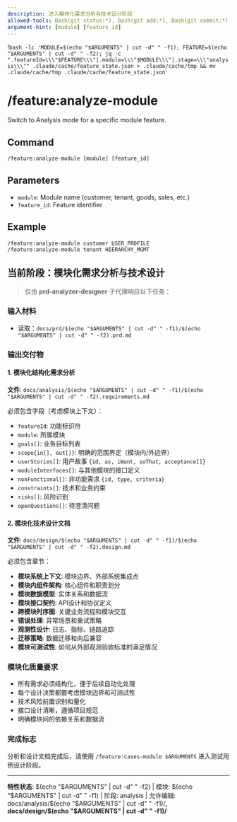 ```yaml
---
description: 进入模块化需求分析与技术设计阶段
allowed-tools: Bash(git status:*), Bash(git add:*), Bash(git commit:*), Bash(jq:*)
argument-hint: [module] [feature_id]
---
```


!`bash -lc 'MODULE=$(echo "$ARGUMENTS" | cut -d" " -f1); FEATURE=$(echo "$ARGUMENTS" | cut -d" " -f2); jq -c ".featureId=\\\"$FEATURE\\\"|.module=\\\"$MODULE\\\"|.stage=\\\"analysis\\\"" .claude/cache/feature_state.json > .claude/cache/tmp && mv .claude/cache/tmp .claude/cache/feature_state.json'`

# /feature:analyze-module

Switch to Analysis mode for a specific module feature.

## Command
`/feature:analyze-module [module] [feature_id]`

## Parameters
- `module`: Module name (customer, tenant, goods, sales, etc.)
- `feature_id`: Feature identifier

## Example
```
/feature:analyze-module customer USER_PROFILE
/feature:analyze-module tenant HIERARCHY_MGMT
```

## 当前阶段：模块化需求分析与技术设计

> 仅由 **prd-analyzer-designer** 子代理响应以下任务：

### 输入材料
- 读取：`docs/prd/$(echo "$ARGUMENTS" | cut -d" " -f1)/$(echo "$ARGUMENTS" | cut -d" " -f2).prd.md`

### 输出交付物

#### 1. 模块化结构化需求分析  
**文件**: `docs/analysis/$(echo "$ARGUMENTS" | cut -d" " -f1)/$(echo "$ARGUMENTS" | cut -d" " -f2).requirements.md`

必须包含字段（考虑模块上下文）：
- `featureId`: 功能标识符
- `module`: 所属模块
- `goals[]`: 业务目标列表  
- `scope{in[], out[]}`: 明确的范围界定（模块内/外边界）
- `userStories[]`: 用户故事 `{id, as, iWant, soThat, acceptance[]}`
- `moduleInterfaces[]`: 与其他模块的接口定义
- `nonFunctional[]`: 非功能需求 `{id, type, criteria}`
- `constraints[]`: 技术和业务约束
- `risks[]`: 风险识别
- `openQuestions[]`: 待澄清问题

#### 2. 模块化技术设计文档
**文件**: `docs/design/$(echo "$ARGUMENTS" | cut -d" " -f1)/$(echo "$ARGUMENTS" | cut -d" " -f2).design.md`

必须包含章节：
- **模块系统上下文**: 模块边界、外部系统集成点
- **模块内组件架构**: 核心组件和职责划分
- **模块数据模型**: 实体关系和数据流
- **模块接口契约**: API设计和协议定义  
- **跨模块时序图**: 关键业务流程和模块交互
- **错误处理**: 异常场景和重试策略
- **观测性设计**: 日志、指标、链路追踪
- **迁移策略**: 数据迁移和向后兼容
- **模块可测试性**: 如何从外部观测验收标准的满足情况

### 模块化质量要求
- 所有需求必须结构化，便于后续自动化处理
- 每个设计决策都要考虑模块边界和可测试性
- 技术风险前置识别和量化
- 接口设计清晰，遵循项目规范
- 明确模块间的依赖关系和数据流

### 完成标志  
分析和设计文档完成后，请使用 `/feature:cases-module $ARGUMENTS` 进入测试用例设计阶段。

---
**特性状态**: $(echo "$ARGUMENTS" | cut -d" " -f2) | 模块: $(echo "$ARGUMENTS" | cut -d" " -f1) | 阶段: analysis | 允许编辑: docs/analysis/$(echo "$ARGUMENTS" | cut -d" " -f1)/**, docs/design/$(echo "$ARGUMENTS" | cut -d" " -f1)/**